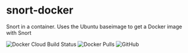 # snort-docker
Snort in a container. Uses the Ubuntu baseimage to get a Docker image with Snort

![Docker Cloud Build Status](https://img.shields.io/docker/cloud/build/torbentee/snort-docker)
![Docker Pulls](https://img.shields.io/docker/pulls/torbentee/snort-docker)
![GitHub](https://img.shields.io/github/license/torbentee/snort-docker)
